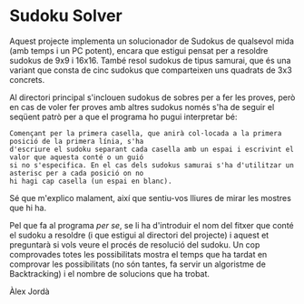 # Sudoku Solver

Aquest projecte implementa un solucionador de Sudokus de qualsevol mida (amb temps i un PC potent), encara que estigui pensat per a 
resoldre sudokus de 9x9 i 16x16. També resol sudokus de tipus samurai, que és una variant que consta de cinc sudokus que comparteixen
uns quadrats de 3x3 concrets.

Al directori principal s'inclouen sudokus de sobres per a fer les proves, però en cas de voler fer proves amb altres sudokus només s'ha
de seguir el seqüent patrò per a que el programa ho pugui interpretar bé:

    Començant per la primera casella, que anirà col·locada a la primera posició de la primera línia, s'ha 
    d'escriure el sudoku separant cada casella amb un espai i escrivint el valor que aquesta conté o un guió 
    si no s'especifica. En el cas dels sudokus samurai s'ha d'utilitzar un asterisc per a cada posició on no 
    hi hagi cap casella (un espai en blanc).
    
Sé que m'explico malament, així que sentiu-vos lliures de mirar les mostres que hi ha.


Pel que fa al programa _per se_, se li ha d'introduir el nom del fitxer que conté el sudoku a resoldre (i que estigui al directori
del projecte) i aquest et preguntarà si vols veure el procés de resolució del sudoku. Un cop comprovades totes les possibilitats
mostra el temps que ha tardat en comprovar les possibilitats (no són tantes, fa servir un algoristme de Backtracking) i el nombre
de solucions que ha trobat.



Àlex Jordà
